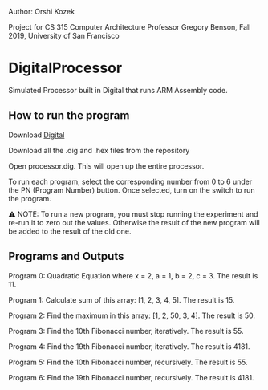 Author: Orshi Kozek

Project for CS 315 Computer Architecture
Professor Gregory Benson, Fall 2019, University of San Francisco

# DigitalProcessor
Simulated Processor built in Digital that runs ARM Assembly code.

## How to run the program

Download [Digital](https://github.com/hneemann/Digital)

Download all the .dig and .hex files from the repository

Open processor.dig. This will open up the entire processor.

To run each program, select the corresponding number from 0 to 6 under the PN (Program Number) button. Once selected, turn on the switch to run the program.

:warning: NOTE: To run a new program, you must stop running the experiment and re-run it to zero out the values. Otherwise the result of the new program will be added to the result of the old one.

## Programs and Outputs
Program 0: Quadratic Equation where x = 2, a = 1, b = 2, c = 3. The result is 11.

Program 1: Calculate sum of this array: [1, 2, 3, 4, 5]. The result is 15.

Program 2: Find the maximum in this array: [1, 2, 50, 3, 4]. The result is 50.

Program 3: Find the 10th Fibonacci number, iteratively. The result is 55.

Program 4: Find the 19th Fibonacci number, iteratively. The result is 4181.

Program 5: Find the 10th Fibonacci number, recursively. The result is 55.

Program 6: Find the 19th Fibonacci number, recursively. The result is 4181.
